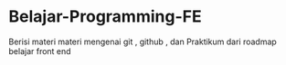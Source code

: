# Belajar-Programming-FE
Berisi materi materi mengenai git , github , dan Praktikum dari roadmap belajar front end
